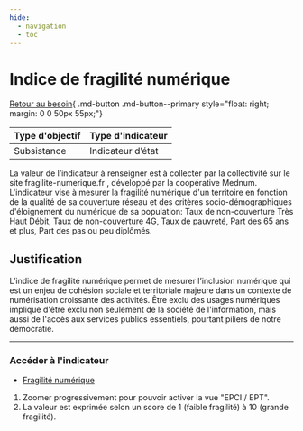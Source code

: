 ```yaml
---
hide:
  - navigation
  - toc
---
```


# Indice de fragilité numérique

[Retour au besoin](https://konsilion.github.io/diag360/pages/besoins/be1){ .md-button .md-button--primary style="float: right; margin: 0 0 50px 55px;"}

|Type d'objectif|Type d'indicateur|
|--|--|
|Subsistance|Indicateur d’état|

La  valeur  de  l’indicateur  à  renseigner  est  à  collecter  par  la  collectivité  sur  le  site 
fragilite-numerique.fr  ,  développé  par  la  coopérative  Mednum.  L'indicateur  vise  à mesurer  la  fragilité  numérique  d'un  territoire  en  fonction  de  la  qualité  de  sa couverture réseau et des critères socio-démographiques d'éloignement du numérique de  sa  population:  Taux  de  non-couverture  Très  Haut  Débit,  Taux  de  non-couverture 4G, Taux de pauvreté, Part des 65 ans et plus, Part des pas ou peu diplômés. 

## Justification

L’indice  de  fragilité  numérique  permet  de  mesurer  l’inclusion numérique qui est   un enjeu  de  cohésion  sociale  et  territoriale  majeure  dans  un  contexte  de numérisation croissante  des  activités.  Être  exclu  des  usages numériques implique d'être exclu non seulement  de  la  société  de  l'information,  mais  aussi  de  l'accès  aux  services  publics essentiels, pourtant piliers de notre démocratie. 

---

### Accéder à l'indicateur

- [Fragilité numérique](https://www.fragilite-numerique.fr/?indicators=no_thd_coverage_rate,no_4g_coverage_rate,poverty_rate,older_65_rate,nscol15p_rate&zoom=7&center=3.3936626281126223,49.46899452192184&division=epci&division_auto=false&selected_territories=)

1. Zoomer progressivement pour pouvoir activer la vue "EPCI / EPT".  
1. La  valeur  est  exprimée  selon  un  score  de  1  (faible  fragilité)   à  10  (grande 
fragilité). 
